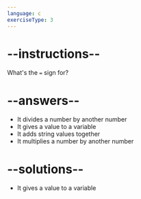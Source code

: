```yaml
---
language: c
exerciseType: 3
---
```


# --instructions--

What's the `=` sign for?

# --answers--

- It divides a number by another number
- It gives a value to a variable
- It adds string values together
- It multiplies a number by another number

# --solutions--

- It gives a value to a variable
